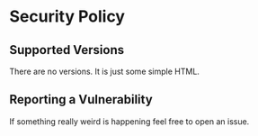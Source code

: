 # Security Policy

## Supported Versions

There are no versions. It is just some simple HTML.

## Reporting a Vulnerability

If something really weird is happening feel free to open an issue.
